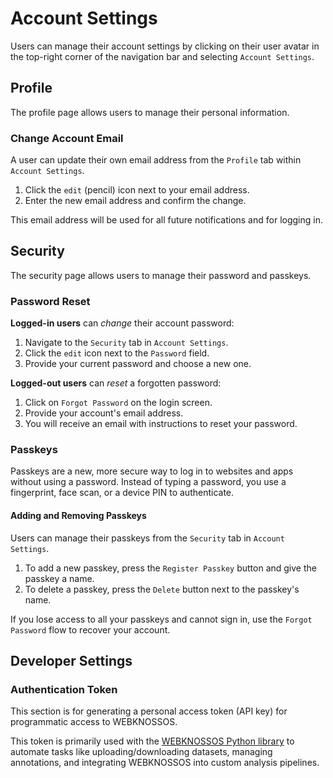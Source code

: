 # Account Settings

Users can manage their account settings by clicking on their user avatar in the top-right corner of the navigation bar and selecting `Account Settings`.

## Profile

The profile page allows users to manage their personal information.

### Change Account Email

A user can update their own email address from the `Profile` tab within `Account Settings`.

1. Click the `edit` (pencil) icon next to your email address.
2. Enter the new email address and confirm the change.

This email address will be used for all future notifications and for logging in.

## Security

The security page allows users to manage their password and passkeys.

### Password Reset

**Logged-in users** can _change_ their account password:

1. Navigate to the `Security` tab in `Account Settings`.
2. Click the `edit` icon next to the `Password` field.
3. Provide your current password and choose a new one.

**Logged-out users** can _reset_ a forgotten password:

1. Click on `Forgot Password` on the login screen.
2. Provide your account's email address.
3. You will receive an email with instructions to reset your password.

### Passkeys

Passkeys are a new, more secure way to log in to websites and apps without using a password. Instead of typing a password, you use a fingerprint, face scan, or a device PIN to authenticate.

#### Adding and Removing Passkeys

Users can manage their passkeys from the `Security` tab in `Account Settings`.

1. To add a new passkey, press the `Register Passkey` button and give the passkey a name.
2. To delete a passkey, press the `Delete` button next to the passkey's name.

If you lose access to all your passkeys and cannot sign in, use the `Forgot Password` flow to recover your account.

## Developer Settings

### Authentication Token

This section is for generating a personal access token (API key) for programmatic access to WEBKNOSSOS.

This token is primarily used with the [WEBKNOSSOS Python library](https://docs.webknossos.org/webknossos-py/) to automate tasks like uploading/downloading datasets, managing annotations, and integrating WEBKNOSSOS into custom analysis pipelines.